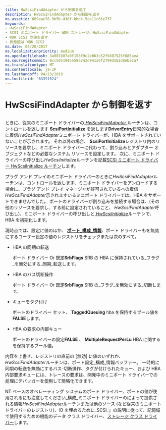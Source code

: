 ```yaml
---
title: HwScsiFindAdapter から制御を返す
description: HwScsiFindAdapter から制御を返す
ms.assetid: 689eae76-9b5b-438f-bbdc-5ee11c6fe737
keywords:
- HwScsiFindAdapter
- SCSI ミニポート ドライバー WDK ストレージ、HwScsiFindAdapter
- WDK SCSI の値を返す
- 状態値は WDK SCSI
ms.date: 04/20/2017
ms.localizationpriority: medium
ms.openlocfilehash: 3a987b07a9f153f9c2e063c52f5607525f685aea
ms.sourcegitcommit: 0cc5051945559a242d941a6f2799d161d8eba2a7
ms.translationtype: MT
ms.contentlocale: ja-JP
ms.lasthandoff: 04/23/2019
ms.locfileid: "63391524"
---
```

# <a name="returning-control-from-hwscsifindadapter"></a>HwScsiFindAdapter から制御を返す


## <span id="ddk_returning_control_from_hwscsifindadapter_kg"></span><span id="DDK_RETURNING_CONTROL_FROM_HWSCSIFINDADAPTER_KG"></span>


ときに、従来のミニポート ドライバーの[ *HwScsiFindAdapter* ](https://msdn.microsoft.com/library/windows/hardware/ff557300)ルーチンは、コントロールを返します[ **ScsiPortInitialize** ](https://msdn.microsoft.com/library/windows/hardware/ff564645) を返します**DriverEntry**日常的な場合に着信*HwScsiFindAdapter*ミニポート ドライバーが、HBA をサポートされていないことが示されます。 それ以外の場合、 **ScsiPortInitialize**レジストリ内のリソースを要求し、ミニポート ドライバーに代わって、割り込みとアダプター オブジェクトなどの必要なシステム リソースを設定します。 次に、ミニポート ドライバーの呼び出し*HwScsiInitialize*ルーチンを記載[SCSI ミニポート ドライバー HwScsiInitialize ルーチン](scsi-miniport-driver-s-hwscsiinitialize-routine.md)します。

プラグ アンド プレイのミニポート ドライバーのときに*HwScsiFindAdapter*ルーチンは、コントロールを返します、ミニポート ドライバーをアンロードする場合に、プラグ アンド プレイ マネージャが許可されているへの着信*HwScsiFindAdapter*示されますいるミニポート ドライバーでは、HBA をサポートできませんでした。 ポートのドライバーが割り込みを接続する場合は、(その他のリソースを要求し、する前に設定されていること、 *HwScsiFindAdapter*呼び出し)、ミニポート ドライバーの呼び出しと[ *HwScsiInitialize*](https://msdn.microsoft.com/library/windows/hardware/ff557302)ルーチンで、HBA を初期化します。

現時点では、設定に値のほか、 [**ポート\_構成\_情報**](https://msdn.microsoft.com/library/windows/hardware/ff563900)、ポート ドライバーもを無効にするユーザー設定の値のレジストリをチェックまたは次のすべて。

-   HBA の同期の転送

    ポート ドライバー Or 既定**SrbFlags** SRB の HBA に保持されている\_フラグ\_を無効にする\_同期\_転送します。

-   HBA のバス切断操作

    ポート ドライバー Or 既定**SrbFlags** SRB の\_フラグ\_を無効にする\_切断します。

-   キューをタグ付け

    ポートのドライバー セット、 **TaggedQueuing** hba を保持するブール値を**FALSE**します。

-   HBA の要求の内部キュー

    ポートのドライバーの設定**FALSE** 、 **MultipleRequestPerLu** HBA に関するを保持するブール値。

内容を上書き、レジストリの直前の [無効] に値のいずれか、 *HwScsiFindAdapter*ルーチンは、ポート設定\_構成\_情報バッファー。 一時的に同期の転送を無効にするバス-切断操作、タグが付けられたキュー、および HBA 内部要求キューには、トレースの要求は、開発中のミニポート ドライバーでの処理にデバッガーを使用して簡略化できます。

NT ベースのオペレーティング システムのポート ドライバー、ポートの値が使用されるにも注意してください\_構成\_ミニポート ドライバーのによって提供される情報*HwScsiFindAdapter*ルーチンまたは他のソース (など従来のミニポート ドライバーのレジストリ)、IO を埋めるために\_SCSI\_」の説明に従って、記憶域で使用するための機能のデータ クラス ドライバー、[ストレージ クラス ドライバー](storage-class-drivers.md)します。

 

 




